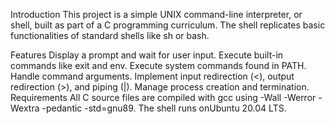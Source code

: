 Introduction
This project is a simple UNIX command-line interpreter, or shell, built as part of a C programming curriculum. The shell replicates basic functionalities of standard shells like sh or bash.

Features
Display a prompt and wait for user input.
Execute built-in commands like exit and env.
Execute system commands found in PATH.
Handle command arguments.
Implement input redirection (<), output redirection (>), and piping (|).
Manage process creation and termination.
Requirements
All C source files are compiled with gcc using -Wall -Werror -Wextra -pedantic -std=gnu89.
The shell runs onUbuntu 20.04 LTS.
